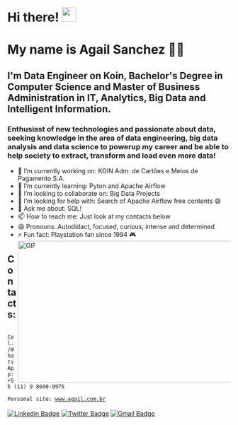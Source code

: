 # Hi there! <img src="https://github.com/blackcater/blackcater/raw/master/images/Hi.gif" height="32" />

# My name is Agail Sanchez 🐱‍👤

## I'm Data Engineer on Koin, Bachelor's Degree in Computer Science and Master of Business Administration in IT, Analytics, Big Data and Intelligent Information.

### Enthusiast of new technologies and passionate about data, seeking knowledge in the area of data engineering, big data analysis and data science to powerup my career and be able to help society to extract, transform and load even more data!

- 🔭 I’m currently working on: KOIN Adm. de Cartões e Meios de Pagamento S.A.
- 🌱 I’m currently learning: Pyton and Apache Airflow
- 👯 I’m looking to collaborate on: Big Data Projects
- 🤔 I’m looking for help with: Search of Apache Airflow free contents 😅
- 💬 Ask me about: SQL!
- 📫 How to reach me: Just look at my contacts below
- 😄 Pronouns: Autodidact, focused, curious, intense and determined
- ⚡ Fun fact: Playstation fan since 1994 🎮<img align="right" alt="GIF" src="https://github.com/abhisheknaiidu/abhisheknaiidu/blob/master/code.gif?raw=true" width="500" height="320" />

## Contacts:
<code> Cel./WhatsApp: +55 (11) 9 8600-9975 </code><br>
<code> Personal site: <a href="www.agail.com.br">www.agail.com.br </a> </code><br><br>
[![Linkedin Badge](https://img.shields.io/badge/-LinkedIn-blue?style=for-the-badge&logo=Linkedin&logoColor=white&link=https:https://www.linkedin.com/in/agail)](https://www.linkedin.com/in/agail)
[![Twitter Badge](https://img.shields.io/badge/-Twitter-1ca0f1?style=for-the-badge&labelColor=1ca0f1&logo=twitter&logoColor=white&link=https://twitter.com/agails)](https://twitter.com/agails)
[![Gmail Badge](https://img.shields.io/badge/-Gmail-c14438?style=for-the-badge&logo=Gmail&logoColor=white&link=mailto:email@agail.com.br)](mailto:email@agail.com.br)

